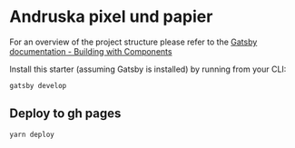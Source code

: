 # Andruska pixel und papier


For an overview of the project structure please refer to the [Gatsby documentation - Building with Components](https://www.gatsbyjs.org/docs/building-with-components/)

Install this starter (assuming Gatsby is installed) by running from your CLI:
```
gatsby develop
```

## Deploy to gh pages

```
yarn deploy
```
